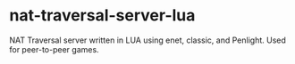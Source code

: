 # nat-traversal-server-lua
NAT Traversal server written in LUA using enet, classic, and Penlight. Used for peer-to-peer games.
